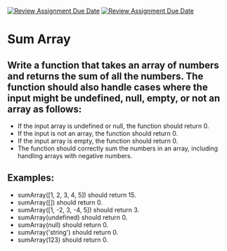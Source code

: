 [![Review Assignment Due Date](https://classroom.github.com/assets/deadline-readme-button-22041afd0340ce965d47ae6ef1cefeee28c7c493a6346c4f15d667ab976d596c.svg)](https://classroom.github.com/a/MkF3KnrI)
[![Review Assignment Due Date](https://classroom.github.com/assets/deadline-readme-button-22041afd0340ce965d47ae6ef1cefeee28c7c493a6346c4f15d667ab976d596c.svg)](https://classroom.github.com/a/QWYcRHQY)
# Sum Array

## Write a function that takes an array of numbers and returns the sum of all the numbers. The function should also handle cases where the input might be undefined, null, empty, or not an array as follows:

- If the input array is undefined or null, the function should return 0.
- If the input is not an array, the function should return 0.
- If the input array is empty, the function should return 0.
- The function should correctly sum the numbers in an array, including handling arrays with negative numbers.

## Examples:

- sumArray([1, 2, 3, 4, 5]) should return 15.
- sumArray([]) should return 0.
- sumArray([1, -2, 3, -4, 5]) should return 3.
- sumArray(undefined) should return 0.
- sumArray(null) should return 0.
- sumArray('string') should return 0.
- sumArray(123) should return 0.
